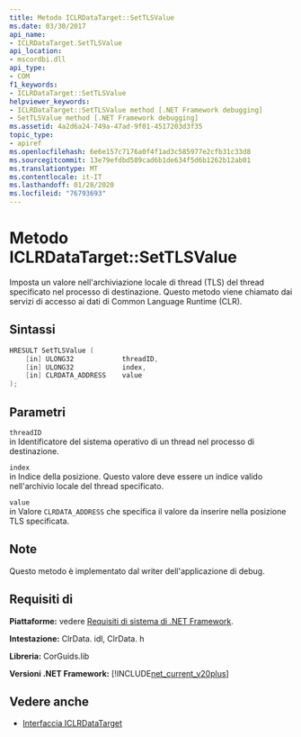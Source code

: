 ```yaml
---
title: Metodo ICLRDataTarget::SetTLSValue
ms.date: 03/30/2017
api_name:
- ICLRDataTarget.SetTLSValue
api_location:
- mscordbi.dll
api_type:
- COM
f1_keywords:
- ICLRDataTarget::SetTLSValue
helpviewer_keywords:
- ICLRDataTarget::SetTLSValue method [.NET Framework debugging]
- SetTLSValue method [.NET Framework debugging]
ms.assetid: 4a2d6a24-749a-47ad-9f01-4517203d3f35
topic_type:
- apiref
ms.openlocfilehash: 6e6e157c7176a0f4f1ad3c585977e2cfb31c33d8
ms.sourcegitcommit: 13e79efdbd589cad6b1de634f5d6b1262b12ab01
ms.translationtype: MT
ms.contentlocale: it-IT
ms.lasthandoff: 01/28/2020
ms.locfileid: "76793693"
---
```

# <a name="iclrdatatargetsettlsvalue-method"></a>Metodo ICLRDataTarget::SetTLSValue
Imposta un valore nell'archiviazione locale di thread (TLS) del thread specificato nel processo di destinazione. Questo metodo viene chiamato dai servizi di accesso ai dati di Common Language Runtime (CLR).  
  
## <a name="syntax"></a>Sintassi  
  
```cpp  
HRESULT SetTLSValue (  
    [in] ULONG32            threadID,  
    [in] ULONG32            index,  
    [in] CLRDATA_ADDRESS    value  
);  
```  
  
## <a name="parameters"></a>Parametri  
 `threadID`  
 in Identificatore del sistema operativo di un thread nel processo di destinazione.  
  
 `index`  
 in Indice della posizione. Questo valore deve essere un indice valido nell'archivio locale del thread specificato.  
  
 `value`  
 in Valore `CLRDATA_ADDRESS` che specifica il valore da inserire nella posizione TLS specificata.  
  
## <a name="remarks"></a>Note  
 Questo metodo è implementato dal writer dell'applicazione di debug.  
  
## <a name="requirements"></a>Requisiti di  
 **Piattaforme:** vedere [Requisiti di sistema di .NET Framework](../../../../docs/framework/get-started/system-requirements.md).  
  
 **Intestazione:** ClrData. idl, ClrData. h  
  
 **Libreria:** CorGuids.lib  
  
 **Versioni .NET Framework:** [!INCLUDE[net_current_v20plus](../../../../includes/net-current-v20plus-md.md)]  
  
## <a name="see-also"></a>Vedere anche

- [Interfaccia ICLRDataTarget](iclrdatatarget-interface.md)
